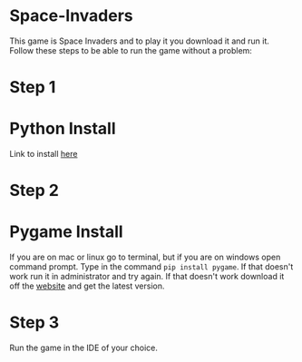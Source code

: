 # Space-Invaders

This game is Space Invaders and to play it you download it and run it. Follow these steps to be able to run the game without a problem:

# Step 1

# Python Install
Link to install [here](https://www.python.org/)


# Step 2

# Pygame Install
If you are on mac or linux go to terminal, but if you are on windows open command prompt. Type in the command ``pip install pygame``. If that doesn't work run it in administrator and try again. If that doesn't work download it off the [website](https://www.pygame.org/download.shtml) and get the latest version.

# Step 3
Run the game in the IDE of your choice.

